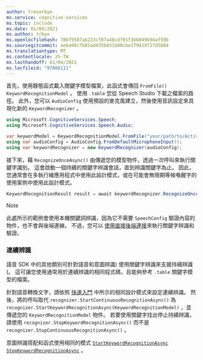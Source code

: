 ```yaml
---
author: trevorbye
ms.service: cognitive-services
ms.topic: include
ms.date: 01/04/2021
ms.author: trbye
ms.openlocfilehash: 786f9587ab223cf87a48cd791f366049b94af59b
ms.sourcegitcommit: aeba98c7b85ad435b631d40cbe1f9419727d5884
ms.translationtype: MT
ms.contentlocale: zh-TW
ms.lasthandoff: 01/04/2021
ms.locfileid: "97866111"
---
```

首先，使用靜態函式載入關鍵字模型檔案，此函式會傳回 `FromFile()` `KeywordRecognitionModel` 。 使用 `.table` 您從 Speech Studio 下載之檔案的路徑。 此外，您可以 `AudioConfig` 使用預設的麥克風建立，然後使用音訊設定來具現化新的 `KeywordRecognizer` 。

```csharp
using Microsoft.CognitiveServices.Speech;
using Microsoft.CognitiveServices.Speech.Audio;

var keywordModel = KeywordRecognitionModel.FromFile("your/path/to/Activate_device.table");
using var audioConfig = AudioConfig.FromDefaultMicrophoneInput();
using var keywordRecognizer = new KeywordRecognizer(audioConfig);
```

接下來，藉 `RecognizeOnceAsync()` 由傳遞您的模型物件，透過一次呼叫來執行關鍵字識別。 這會啟動一個持續的關鍵字辨識會話，直到辨識關鍵字為止。 因此，您通常會在多執行緒應用程式中使用此設計模式，或在可能會無限期等候喚醒字的使用案例中使用此設計模式。

```csharp
KeywordRecognitionResult result = await keywordRecognizer.RecognizeOnceAsync(keywordModel);
```

> [!NOTE]
> 此處所示的範例會使用本機關鍵詞辨識，因為它不需要 `SpeechConfig` 驗證內容的物件，也不會與後端連線。 不過，您可以 [使用直接後端連接](../../../tutorial-voice-enable-your-bot-speech-sdk.md#view-the-source-code-that-enables-keyword)來執行關鍵字辨識和驗證。

### <a name="continuous-recognition"></a>連續辨識

語音 SDK 中的其他類別可針對語音和意圖辨識) 使用關鍵字辨識來支援持續辨識 (。 這可讓您使用通常用於連續辨識的相同程式碼，且能夠參考 `.table` 關鍵字模型的檔案。

針對語音轉換文字，請依照 [快速入門](https://docs.microsoft.com/azure/cognitive-services/speech-service/get-started-speech-to-text?tabs=script%2Cbrowser%2Cwindowsinstall&pivots=programming-language-csharp#continuous-recognition) 中所示的相同設計模式來設定連續辨識。 然後，將的呼叫取代 `recognizer.StartContinuousRecognitionAsync()` 為 `recognizer.StartKeywordRecognitionAsync(KeywordRecognitionModel)` ，並傳遞您的 `KeywordRecognitionModel` 物件。 若要使用關鍵字找出停止持續辨識，請使用 `recognizer.StopKeywordRecognitionAsync()` 而不是 `recognizer.StopContinuousRecognitionAsync()` 。

意圖辨識搭配和函式使用相同的模式 [`StartKeywordRecognitionAsync`](https://docs.microsoft.com/dotnet/api/microsoft.cognitiveservices.speech.intent.intentrecognizer.startkeywordrecognitionasync?view=azure-dotnet#Microsoft_CognitiveServices_Speech_Intent_IntentRecognizer_StartKeywordRecognitionAsync_Microsoft_CognitiveServices_Speech_KeywordRecognitionModel_) [`StopKeywordRecognitionAsync`](https://docs.microsoft.com/dotnet/api/microsoft.cognitiveservices.speech.intent.intentrecognizer.stopkeywordrecognitionasync?view=azure-dotnet#Microsoft_CognitiveServices_Speech_Intent_IntentRecognizer_StopKeywordRecognitionAsync) 。